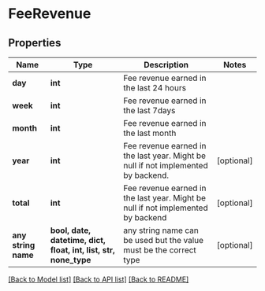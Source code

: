 # FeeRevenue


## Properties
Name | Type | Description | Notes
------------ | ------------- | ------------- | -------------
**day** | **int** | Fee revenue earned in the last 24 hours | 
**week** | **int** | Fee revenue earned in the last 7days | 
**month** | **int** | Fee revenue earned in the last month | 
**year** | **int** | Fee revenue earned in the last year. Might be null if not implemented by backend. | [optional] 
**total** | **int** | Fee revenue earned in the last year. Might be null if not implemented by backend | [optional] 
**any string name** | **bool, date, datetime, dict, float, int, list, str, none_type** | any string name can be used but the value must be the correct type | [optional]

[[Back to Model list]](../README.md#documentation-for-models) [[Back to API list]](../README.md#documentation-for-api-endpoints) [[Back to README]](../README.md)


